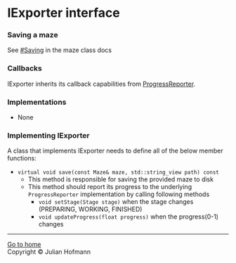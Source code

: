 # IExporter interface

### Saving a maze
See [#Saving](Maze.md#saving) in the maze class docs

### Callbacks
IExporter inherits its callback capabilities from [ProgressReporter](ProgressReporter.md).

### Implementations
- None

### Implementing IExporter
A class that implements IExporter needs to define all of the below member functions:
- `virtual void save(const Maze& maze, std::string_view path) const`
    - This method is responsible for saving the provided maze to disk
    - This method should report its progress to the underlying `ProgressReporter` implementation by calling following methods
        - `void setStage(Stage stage)` when the stage changes (PREPARING, WORKING, FINISHED)
        - `void updateProgress(float progress)` when the progress(0-1) changes

---
[Go to home](Home.md)\
Copyright © Julian Hofmann
